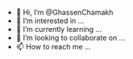 - 👋 Hi, I’m @GhassenChamakh
- 👀 I’m interested in ...
- 🌱 I’m currently learning ...
- 💞️ I’m looking to collaborate on ...
- 📫 How to reach me ...

<!---
GhassenChamakh/GhassenChamakh is a ✨ special ✨ repository because its `README.md` (this file) appears on your GitHub profile.
You can click the Preview link to take a look at your changes.
--->
